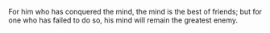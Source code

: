 For him who has conquered the mind, the mind is the best of friends; but for one who has failed to do so, his mind will remain the greatest enemy.